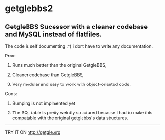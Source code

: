 # getglebbs2
GetgleBBS Sucessor with a cleaner codebase and MySQL instead of flatfiles.
--------------------------------------------------------------------------
The code is self documenting :^) i dont have to write any documentation.

Pros:

1. Runs much better than the original GetgleBBS,

2. Cleaner codebase than GetgleBBS,

3. Very modular and easy to work with object-oriented code.

Cons:

1. Bumping is not implmented yet

2. The SQL table is pretty weirdly structured because I had to make this compatable with the original getglebbs's data structures.
---
TRY IT ON http://getgle.org
